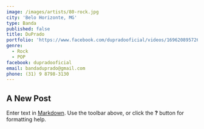 ```yaml
---
image: /images/artists/80-rock.jpg
city: 'Belo Horizonte, MG'
type: Banda
published: false
title: DuPrado
portfolio: 'https://www.facebook.com/dupradooficial/videos/1696208957267516/'
genre:
  - Rock
  - POP
facebook: dupradooficial
email: bandaduprado@gmail.com
phone: (31) 9 8798-3130
---
```

## A New Post

Enter text in [Markdown](http://daringfireball.net/projects/markdown/). Use the toolbar above, or click the **?** button for formatting help.
